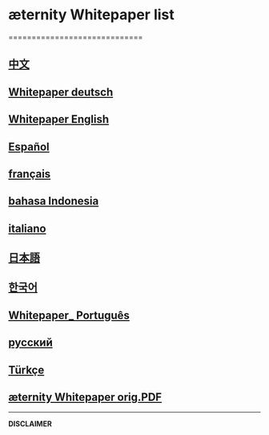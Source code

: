 # æternity Whitepaper list #
=============================
## [中文](Whitepaper_Chinese)
## [Whitepaper deutsch](Whitepaper_Deutsch)
## [Whitepaper English][WP_engl]
## [Español](Whitepaper_Español)
## [français](Whitepaper_French)
## [bahasa Indonesia](Whitepaper_Indonesia)
## [italiano](Whitepaper_Italian)
## [日本語](Whitepaper_Japanese)
## [한국어][WP_kr]
## [Whitepaper_ Português](whitepaper--português)
## [русский](Whitepaper_Russian)
## [Türkçe](Whitepaper_Turkish)
## [æternity Whitepaper orig.PDF](https://blockchain.aeternity.com/æternity-blockchain-whitepaper.pdf)

***
**DISCLAIMER**


[WP_engl]: Whitepaper_English
[WP_kr]: Whitepaper_korean-(%ED%95%9C%EA%B5%AD%EC%96%B4)